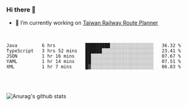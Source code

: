 ### Hi there 👋

- 🔭 I’m currently working on [Taiwan Railway Route Planner](https://github.com/Taiwan-Railway-Route-Planner)

<br/>

<!--START_SECTION:waka-->
```text
Java         6 hrs           █████████░░░░░░░░░░░░░░░░   36.32 % 
TypeScript   3 hrs 52 mins   ██████░░░░░░░░░░░░░░░░░░░   23.41 % 
JSON         1 hr 16 mins    ██░░░░░░░░░░░░░░░░░░░░░░░   07.67 % 
YAML         1 hr 14 mins    ██░░░░░░░░░░░░░░░░░░░░░░░   07.51 % 
XML          1 hr 7 mins     █▓░░░░░░░░░░░░░░░░░░░░░░░   06.83 % 
```
<!--END_SECTION:waka-->

<br/>
<br/>

![Anurag's github stats](https://github-readme-stats.vercel.app/api?username=DepickereSven&show_icons=true&theme=tokyonight)



<!--
**DepickereSven/DepickereSven** is a ✨ _special_ ✨ repository because its `README.md` (this file) appears on your GitHub profile.

Here are some ideas to get you started:

- 🔭 I’m currently working on ...
- 🌱 I’m currently learning ...
- 👯 I’m looking to collaborate on ...
- 🤔 I’m looking for help with ...
- 💬 Ask me about ...
- 📫 How to reach me: ...
- 😄 Pronouns: ...
- ⚡ Fun fact: ...
-->
